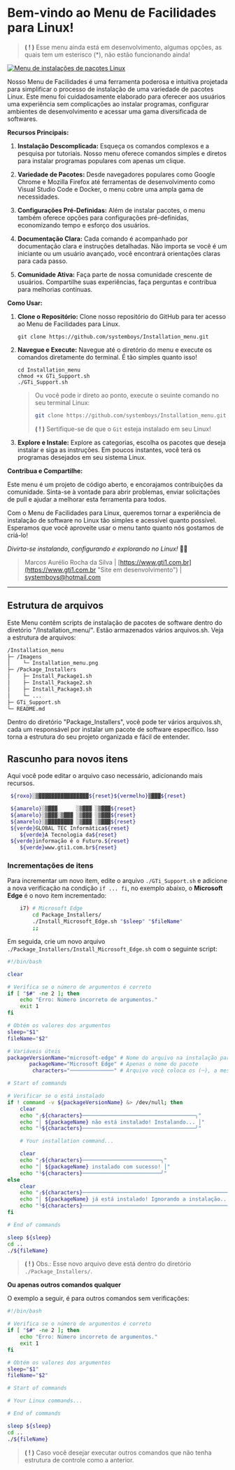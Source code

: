 # **Bem-vindo ao Menu de Facilidades para Linux!**

> **( ! )** Esse menu ainda está em desenvolvimento, algumas opções, as quais tem um esterisco (*), não estão funcionando ainda!

[![Menu de instalações de pacotes Linux](https://github.com/systemboys/Installation_menu/blob/main/Images/Installation_menu.png?raw=true "Menu de instalações de pacotes Linux")](https://github.com/systemboys/Installation_menu/blob/main/Images/Installation_menu.png?raw=true "Menu de instalações de pacotes Linux")

Nosso Menu de Facilidades é uma ferramenta poderosa e intuitiva projetada para simplificar o processo de instalação de uma variedade de pacotes Linux. Este menu foi cuidadosamente elaborado para oferecer aos usuários uma experiência sem complicações ao instalar programas, configurar ambientes de desenvolvimento e acessar uma gama diversificada de softwares.

**Recursos Principais:**

1. **Instalação Descomplicada:** Esqueça os comandos complexos e a pesquisa por tutoriais. Nosso menu oferece comandos simples e diretos para instalar programas populares com apenas um clique.

2. **Variedade de Pacotes:** Desde navegadores populares como Google Chrome e Mozilla Firefox até ferramentas de desenvolvimento como Visual Studio Code e Docker, o menu cobre uma ampla gama de necessidades.

3. **Configurações Pré-Definidas:** Além de instalar pacotes, o menu também oferece opções para configurações pré-definidas, economizando tempo e esforço dos usuários.

4. **Documentação Clara:** Cada comando é acompanhado por documentação clara e instruções detalhadas. Não importa se você é um iniciante ou um usuário avançado, você encontrará orientações claras para cada passo.

5. **Comunidade Ativa:** Faça parte de nossa comunidade crescente de usuários. Compartilhe suas experiências, faça perguntas e contribua para melhorias contínuas.

**Como Usar:**

1. **Clone o Repositório:** Clone nosso repositório do GitHub para ter acesso ao Menu de Facilidades para Linux.

   ```
   git clone https://github.com/systemboys/Installation_menu.git
   ```

2. **Navegue e Execute:** Navegue até o diretório do menu e execute os comandos diretamente do terminal. É tão simples quanto isso!

   ```
   cd Installation_menu
   chmod +x GTi_Support.sh
   ./GTi_Support.sh
   ```

   > Ou você pode ir direto ao ponto, execute o seuinte comando no seu terminal Linux:
   > ```bash
   > git clone https://github.com/systemboys/Installation_menu.git && cd Installation_menu && chmod +x GTi_Support.sh && ./GTi_Support.sh
   > ```
   > **( ! )** Sertifique-se de que o `Git` esteja instalado em seu Linux!

3. **Explore e Instale:** Explore as categorias, escolha os pacotes que deseja instalar e siga as instruções. Em poucos instantes, você terá os programas desejados em seu sistema Linux.

**Contribua e Compartilhe:**

Este menu é um projeto de código aberto, e encorajamos contribuições da comunidade. Sinta-se à vontade para abrir problemas, enviar solicitações de pull e ajudar a melhorar esta ferramenta para todos.

Com o Menu de Facilidades para Linux, queremos tornar a experiência de instalação de software no Linux tão simples e acessível quanto possível. Esperamos que você aproveite usar o menu tanto quanto nós gostamos de criá-lo!

*Divirta-se instalando, configurando e explorando no Linux!* 🚀🐧

> Marcos Aurélio Rocha da Silva | [https://www.gti1.com.br](https://www.gti1.com.br "Site em desenvolvimento") | systemboys@hotmail.com

---

## Estrutura de arquivos

Este Menu contêm scripts de instalação de pacotes de software dentro do diretório "/Installation_menu/". Estão armazenados vários arquivos.sh. Veja a estrutura de arquivos:

```bash
/Installation_menu
├─ /Imagens
│    └─ Installation_menu.png
├─ /Package_Installers
│    ├─ Install_Package1.sh
│    ├─ Install_Package2.sh
│    ├─ Install_Package3.sh
│    └─ ...
├─ GTi_Support.sh
└─ README.md
```

Dentro do diretório "Package_Installers", você pode ter vários arquivos.sh, cada um responsável por instalar um pacote de software específico. Isso torna a estrutura do seu projeto organizada e fácil de entender.

## Rascunho para novos itens

Aqui você pode editar o arquivo caso necessário, adicionando mais recursos.

```bash
 ${roxo}░▒▓▓▓▓▓▓▓▓▓▓▓▓▓▓▓▓${reset}${vermelho}▒▓▓▓${reset}

 ${amarelo}░▒▓▓▓      ░▒▓▓▓ ░▒▓▓▓${reset}
 ${amarelo}░▒▓▓▓░▒▓▓▓ ░▒▓▓▓ ░▒▓▓▓${reset}
 ${amarelo}░▒▓▓▓▓▓▓▓▓ ░▒▓▓▓ ░▒▓▓▓${reset}
 ${verde}GLOBAL TEC Informática${reset}
    ${verde}A Tecnologia da${reset}
 ${verde}informação é o Futuro.${reset}
    ${verde}www.gti1.com.br${reset}

```

### Incrementações de itens

Para incrementar um novo item, edite o arquivo `./GTi_Support.sh` e adicione a nova verificação na condição `if ... fi`, no exemplo abaixo, o **Microsoft Edge** é o novo item incrementado:

```bash
    i7) # Microsoft Edge
        cd Package_Installers/
        ./Install_Microsoft_Edge.sh "$sleep" "$fileName"
        ;;
```

Em seguida, crie um novo arquivo `./Package_Installers/Install_Microsoft_Edge.sh` com o seguinte script:

```bash
#!/bin/bash

clear

# Verifica se o número de argumentos é correto
if [ "$#" -ne 2 ]; then
    echo "Erro: Número incorreto de argumentos."
    exit 1
fi

# Obtém os valores dos argumentos
sleep="$1"
fileName="$2"

# Variáveis úteis
packageVersionName="microsoft-edge" # Nome do arquivo na instalação para procurar a versão no pacote
       packageName="Microsoft Edge" # Apenas o nome do pacote
        characters="──────────────" # Arquivo você coloca os (─), a mesma quantidade de caracteres do packageName=""

# Start of commands

# Verificar se o está instalado
if ! command -v ${packageVersionName} &> /dev/null; then
    clear
    echo "╭${characters}────────────────────────────────────╮"
    echo "│ ${packageName} não está instalado! Instalando... │"
    echo "╰${characters}────────────────────────────────────╯"

    # Your installation command...

    clear
    echo "╭${characters}─────────────────────────╮"
    echo "│ ${packageName} instalado com sucesso! │"
    echo "╰${characters}─────────────────────────╯"
else
    clear
    echo "╭${characters}───────────────────────────────────────────────╮"
    echo "│ ${packageName} já está instalado! Ignorando a instalação... │"
    echo "╰${characters}───────────────────────────────────────────────╯"
fi

# End of commands

sleep ${sleep}
cd ..
./${fileName}
```

> **( ! )** Obs.: Esse novo arquivo deve está dentro do diretório `./Package_Installers/`.

**Ou apenas outros comandos qualquer**

O exemplo a seguir, é para outros comandos sem verificações:

```bash
#!/bin/bash

# Verifica se o número de argumentos é correto
if [ "$#" -ne 2 ]; then
    echo "Erro: Número incorreto de argumentos."
    exit 1
fi

# Obtém os valores dos argumentos
sleep="$1"
fileName="$2"

# Start of commands

# Your Linux commands...

# End of commands

sleep ${sleep}
cd ..
./${fileName}
```

> **( ! )** Caso você desejar executar outros comandos que não tenha estrutura de controle como a anterior.